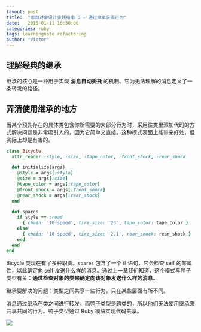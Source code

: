 ```yaml
---
layout: post
title:  "面向对象设计实践指南 6 - 通过继承获得行为"
date:   2015-01-11 16:30:00
categories: ruby
tags: learningnote refactoring
author: "Victor"
---
```


## 理解经典的继承

继承的核心是一种用于实现 **消息自动委托** 的机制。它为无法理解的消息定义了一条转发的路径。

## 弄清使用继承的地方

当某个预先存在的具体类包含你所需要的大部分行为时，采用往类里添加代码的方式解决问题是非常吸引人的，因为它简单又直接。这种模式表面上能带来好处，但实际上却是有害的。

```ruby
class Bicycle
  attr_reader :style, :size, :tape_color, :front_shock, :rear_shock

  def initialize(args)
    @style = args[:style]
    @size = args[:size]
    @tape_color = args[:tape_color]
    @front_shock = args[:front_shock]
    @rear_shock = args[:rear_shock]
  end

  def spares
    if style == :road
      { chain: '10-speed', tire_size: '23', tape_color: tape_color }
    else
      { chain: '10-speed', tire_size: '2.1', rear_shock: rear_shock }
    end
  end
end
```

Bicycle 类现在有了多种职责。`spares` 包含了一个 if 语句，它会检查 self 的某属性，以此确定向 self 发送什么样的消息。通过上一章我们知道，这个模式与鸭子类型有关：**通过检查对象的类来确定向该对象发送什么样的消息。**

继承要解决的问题：类型之间共享一些行为，只在某些层面有所不同。

消息通过继承在类之间进行转发。而鸭子类型是跨类的，所以他们无法使用继承来共享共同的行为。鸭子类型通过 Ruby 模块实现代码共享。

![](http://wjp2013.github.io/assets/images/pictures/Object-Oriented-Design-in-Ruby/06-01.png)
